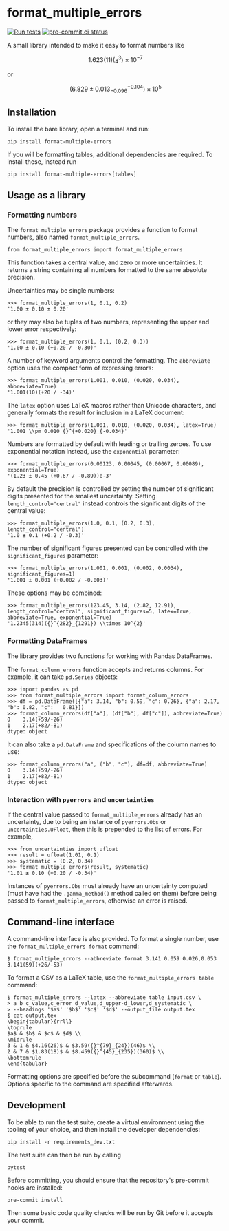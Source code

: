 # format_multiple_errors

[![Run tests](https://github.com/edbennett/format_multiple_errors/actions/workflows/pytest.yaml/badge.svg)](https://github.com/edbennett/format_multiple_errors/actions/workflows/pytest.yaml)
[![pre-commit.ci status](https://results.pre-commit.ci/badge/github/edbennett/format_multiple_errors/main.svg)](https://results.pre-commit.ci/latest/github/edbennett/format_multiple_errors/main)

A small library intended to make it easy to format numbers like

$$1.623(11)({}^{3}_{4})\times 10^{-7}$$

or

$$(6.829 \pm 0.013 {}^{+0.104}_{-0.096})\times10^{5}$$


## Installation

To install the bare library, open a terminal and run:

    pip install format-multiple-errors

If you will be formatting tables,
additional dependencies are required.
To install these,
instead run

    pip install format-multiple-errors[tables]


## Usage as a library

### Formatting numbers

The `format_multiple_errors` package provides a function to format numbers,
also named `format_multiple_errors`.

    from format_multiple_errors import format_multiple_errors

This function takes a central value,
and zero or more uncertainties.
It returns a string containing all numbers formatted to the same absolute precision.

Uncertainties may be single numbers:

    >>> format_multiple_errors(1, 0.1, 0.2)
    '1.00 ± 0.10 ± 0.20'

or they may also be tuples of two numbers,
representing the upper and lower error respectively:

    >>> format_multiple_errors(1, 0.1, (0.2, 0.3))
    '1.00 ± 0.10 (+0.20 / -0.30)'

A number of keyword arguments control the formatting.
The `abbreviate` option uses the compact form of expressing errors:

    >>> format_multiple_errors(1.001, 0.010, (0.020, 0.034), abbreviate=True)
    '1.001(10)(+20 / -34)'

The `latex` option uses LaTeX macros rather than Unicode characters,
and generally formats the result for inclusion in a LaTeX document:

    >>> format_multiple_errors(1.001, 0.010, (0.020, 0.034), latex=True)
    '1.001 \\pm 0.010 {}^{+0.020}_{-0.034}'

Numbers are formatted by default with leading or trailing zeroes.
To use exponential notation instead,
use the `exponential` parameter:

    >>> format_multiple_errors(0.00123, 0.00045, (0.00067, 0.00089), exponential=True)
    '(1.23 ± 0.45 (+0.67 / -0.89))e-3'

By default the precision is controlled
by setting the number of significant digits presented for the smallest uncertainty.
Setting `length_control="central"` instead controls the significant digits of the central value:

    >>> format_multiple_errors(1.0, 0.1, (0.2, 0.3), length_control="central")
    '1.0 ± 0.1 (+0.2 / -0.3)'

The number of significant figures presented can be controlled with the `significant_figures` parameter:

    >>> format_multiple_errors(1.001, 0.001, (0.002, 0.0034), significant_figures=1)
    '1.001 ± 0.001 (+0.002 / -0.003)'

These options may be combined:

    >>> format_multiple_errors(123.45, 3.14, (2.82, 12.91), length_control="central", significant_figures=5, latex=True, abbreviate=True, exponential=True)
    '1.2345(314)({}^{282}_{1291}) \\times 10^{2}'


### Formatting DataFrames

The library provides two functions for working with Pandas DataFrames.

The `format_column_errors` function accepts and returns columns.
For example,
it can take `pd.Series` objects:

    >>> import pandas as pd
    >>> from format_multiple_errors import format_column_errors
    >>> df = pd.DataFrame([{"a": 3.14, "b": 0.59, "c": 0.26}, {"a": 2.17, "b": 0.82, "c":   0.81}])
    >>> format_column_errors(df["a"], (df["b"], df["c"]), abbreviate=True)
    0    3.14(+59/-26)
    1    2.17(+82/-81)
    dtype: object

It can also take a `pd.DataFrame` and specifications of the column names to use:

    >>> format_column_errors("a", ("b", "c"), df=df, abbreviate=True)
    0    3.14(+59/-26)
    1    2.17(+82/-81)
    dtype: object


### Interaction with `pyerrors` and `uncertainties`

If the central value passed to `format_multiple_errors` already has an uncertainty,
due to being an instance of `pyerrors.Obs` or `uncertainties.UFloat`,
then this is prepended to the list of errors.
For example,

    >>> from uncertainties import ufloat
    >>> result = ufloat(1.01, 0.1)
    >>> systematic = (0.2, 0.34)
    >>> format_multiple_errors(result, systematic)
    '1.01 ± 0.10 (+0.20 / -0.34)'

Instances of `pyerrors.Obs` must already have an uncertainty computed
(must have had the `.gamma_method()` method called on them)
before being passed to `format_multiple_errors`,
otherwise an error is raised.


## Command-line interface

A command-line interface is also provided.
To format a single number,
use the `format_multiple_errors format` command:

    $ format_multiple_errors --abbreviate format 3.141 0.059 0.026,0.053
    3.141(59)(+26/-53)

To format a CSV as a LaTeX table,
use the `format_multiple_errors table` command:

    $ format_multiple_errors --latex --abbreviate table input.csv \
    > a b c_value,c_error d_value,d_upper-d_lower,d_systematic \
    > --headings '$a$' '$b$' '$c$' '$d$' --output_file output.tex
    $ cat output.tex
    \begin{tabular}{rrll}
    \toprule
    $a$ & $b$ & $c$ & $d$ \\
    \midrule
    3 & 1 & $4.16(26)$ & $3.59({}^{79}_{24})(46)$ \\
    2 & 7 & $1.83(18)$ & $8.459({}^{45}_{235})(360)$ \\
    \bottomrule
    \end{tabular}

Formatting options are specified before the subcommand (`format` or `table`).
Options specific to the command are specified afterwards.


## Development

To be able to run the test suite,
create a virtual environment using the tooling of your choice,
and then install the developer dependencies:

    pip install -r requirements_dev.txt


The test suite can then be run by calling

    pytest

Before committing,
you should ensure that the repository's pre-commit hooks are installed:

    pre-commit install

Then some basic code quality checks will be run by Git
before it accepts your commit.
